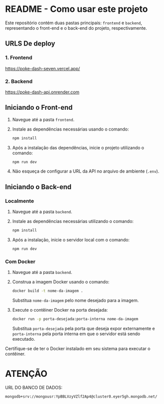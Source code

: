 # README - Como usar este projeto

Este repositório contém duas pastas principais: `frontend` e `backend`, representando o front-end e o back-end do projeto, respectivamente.

## URLS De deploy

### 1. Frontend

 https://poke-dash-seven.vercel.app/

### 2. Backend

 https://poke-dash-api.onrender.com

## Iniciando o Front-end

1. Navegue até a pasta `frontend`.

2. Instale as dependências necessárias usando o comando:

   ```bash
   npm install
   ```
3. Após a instalação das dependências, inicie o projeto utilizando o comando:

   ```bash
   npm run dev
   ```
4. Não esqueça de configurar a URL da API no arquivo de ambiente (`.env`).

## Iniciando o Back-end

### Localmente

1. Navegue até a pasta `backend`.

2. Instale as dependências necessárias utilizando o comando:

   ```bash
   npm install
   ```
3. Após a instalação, inicie o servidor local com o comando:

   ```bash
   npm run dev
   ```

### Com Docker

1. Navegue até a pasta `backend`.

2. Construa a imagem Docker usando o comando:

   ```bash
   docker build -t nome-da-imagem .
   ```
   Substitua `nome-da-imagem` pelo nome desejado para a imagem.

3. Execute o contêiner Docker na porta desejada:

   ```bash
   docker run -p porta-desejada:porta-interna nome-da-imagem
   ```
   Substitua `porta-desejada` pela porta que deseja expor externamente e `porta-interna` pela porta interna em que o servidor está sendo executado.

Certifique-se de ter o Docker instalado em seu sistema para executar o contêiner.

# ATENÇÃO

URL DO BANCO DE DADOS:

```bash
mongodb+srv://mongousr:YpBBLVzyVZlf2Ap4@cluster0.eyer5gh.mongodb.net/
```
